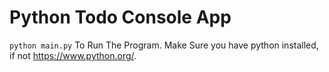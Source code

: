 # Python Todo Console App

`python main.py` To Run The Program. Make Sure you have python installed, if not https://www.python.org/.